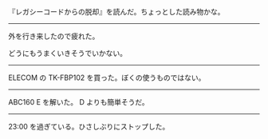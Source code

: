 『レガシーコードからの脱却』を読んだ。ちょっとした読み物かな。

---

外を行き来したので疲れた。

どうにもうまくいきそうでいかない。

---

ELECOM の TK-FBP102 を買った。ぼくの使うものではない。

---

ABC160 E を解いた。 D よりも簡単そうだ。

---

23:00 を過ぎている。ひさしぶりにストップした。
